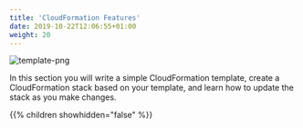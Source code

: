 ```yaml
---
title: 'CloudFormation Features'
date: 2019-10-22T12:06:55+01:00
weight: 20
---
```


![template-png](20-cloudformation-features/template-1.png)

In this section you will write a simple CloudFormation template, create a CloudFormation stack based on your template, and learn how to update the stack as you make changes.

{{% children showhidden="false" %}}
